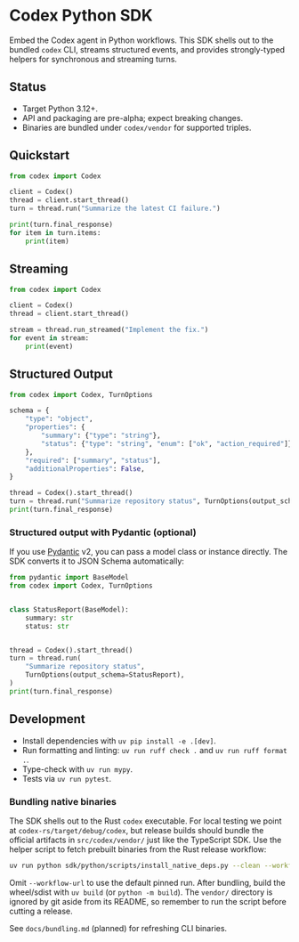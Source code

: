 # Codex Python SDK

Embed the Codex agent in Python workflows. This SDK shells out to the bundled `codex` CLI, streams
structured events, and provides strongly-typed helpers for synchronous and streaming turns.

## Status

- Target Python 3.12+.
- API and packaging are pre-alpha; expect breaking changes.
- Binaries are bundled under `codex/vendor` for supported triples.

## Quickstart

```python
from codex import Codex

client = Codex()
thread = client.start_thread()
turn = thread.run("Summarize the latest CI failure.")

print(turn.final_response)
for item in turn.items:
    print(item)
```

## Streaming

```python
from codex import Codex

client = Codex()
thread = client.start_thread()

stream = thread.run_streamed("Implement the fix.")
for event in stream:
    print(event)
```

## Structured Output

```python
from codex import Codex, TurnOptions

schema = {
    "type": "object",
    "properties": {
        "summary": {"type": "string"},
        "status": {"type": "string", "enum": ["ok", "action_required"]},
    },
    "required": ["summary", "status"],
    "additionalProperties": False,
}

thread = Codex().start_thread()
turn = thread.run("Summarize repository status", TurnOptions(output_schema=schema))
print(turn.final_response)
```

### Structured output with Pydantic (optional)

If you use [Pydantic](https://docs.pydantic.dev/latest/) v2, you can pass a model class or instance directly. The SDK converts it to JSON Schema automatically:

```python
from pydantic import BaseModel
from codex import Codex, TurnOptions


class StatusReport(BaseModel):
    summary: str
    status: str


thread = Codex().start_thread()
turn = thread.run(
    "Summarize repository status",
    TurnOptions(output_schema=StatusReport),
)
print(turn.final_response)
```

## Development

- Install dependencies with `uv pip install -e .[dev]`.
- Run formatting and linting: `uv run ruff check .` and `uv run ruff format .`.
- Type-check with `uv run mypy`.
- Tests via `uv run pytest`.

### Bundling native binaries

The SDK shells out to the Rust `codex` executable. For local testing we point at
`codex-rs/target/debug/codex`, but release builds should bundle the official
artifacts in `src/codex/vendor/` just like the TypeScript SDK. Use the helper
script to fetch prebuilt binaries from the Rust release workflow:

```bash
uv run python sdk/python/scripts/install_native_deps.py --clean --workflow-url <workflow-url>
```

Omit `--workflow-url` to use the default pinned run. After bundling, build the
wheel/sdist with `uv build` (or `python -m build`). The `vendor/` directory is
ignored by git aside from its README, so remember to run the script before
cutting a release.

See `docs/bundling.md` (planned) for refreshing CLI binaries.
